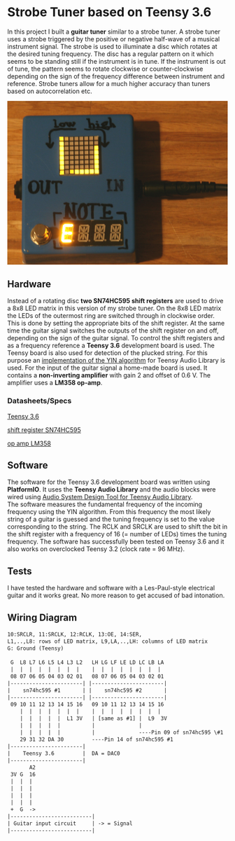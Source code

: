 # Strobe Tuner based on Teensy 3.6

In this project I built a **guitar tuner** similar to a strobe tuner. A strobe tuner uses a strobe triggered by the positive or negative half-wave of a musical instrument signal. The strobe is used to illuminate a disc which rotates at the desired tuning frequency. The disc has a regular pattern on it which seems to be standing still if the instrument is in tune. If the instrument is out of tune, the pattern seems to rotate clockwise or counter-clockwise depending on the sign of the frequency difference between instrument and reference. Strobe tuners allow for a much higher accuracy than tuners based on autocorrelation etc.

![image of strobe tuner](https://raw.githubusercontent.com/benjaminbecker/StrobeTuner_V2/master/pics/strobe_tuner_prototype.jpg)


## Hardware
Instead of a rotating disc **two SN74HC595 shift registers** are used to drive a 8x8 LED matrix in this version of my strobe tuner. On the 8x8 LED matrix the LEDs of the outermost ring are switched through in clockwise order. This is done by setting the appropriate bits of the shift register. At the same time the guitar signal switches the outputs of the shift register on and off, depending on the sign of the guitar signal.
To control the shift registers and as a frequency reference a **Teensy 3.6** development board is used. The Teensy board is also used for detection of the plucked string. For this purpose an [implementation of the YIN algorithm](https://github.com/duff2013/AudioTuner) for Teensy Audio Library is used.
For the input of the guitar signal a home-made board is used. It contains a **non-inverting amplifier** with gain 2 and offset of 0.6 V. The amplifier uses a **LM358 op-amp**.

### Datasheets/Specs
[Teensy 3.6](https://www.pjrc.com/teensy/techspecs.html)  

[shift register SN74HC595](http://www.ti.com/lit/ds/symlink/sn74hc595.pdf)  

[op amp LM358](http://www.ti.com/lit/ds/symlink/lm158-n.pdf)  

## Software
The software for the Teensy 3.6 development board was written using **PlatformIO**. It uses the **Teensy Audio Library** and the audio blocks were wired using [Audio System Design Tool for Teensy Audio Library](https://www.pjrc.com/teensy/gui/index.html).  
The software measures the fundamental frequency of the incoming frequency using the YIN algorithm. From this frequency the most likely string of a guitar is guessed and the tuning frequency is set to the value corresponding to the string. The RCLK and SRCLK are used to shift the bit in the shift register with a frequency of 16 (= number of LEDs) times the tuning frequency.
The software has successfully been tested on Teensy 3.6 and it also works on overclocked Teensy 3.2 (clock rate = 96 MHz).

## Tests
I have tested the hardware and software with a Les-Paul-style electrical guitar and it works great. No more reason to get accused of bad intonation.


## Wiring Diagram

```  
10:SRCLR, 11:SRCLK, 12:RCLK, 13:OE, 14:SER,  
L1,..,L8: rows of LED matrix, L9,LA,..,LH: columns of LED matrix  
G: Ground (Teensy)  

 G  L8 L7 L6 L5 L4 L3 L2   LH LG LF LE LD LC LB LA                   
 |  |  |  |  |  |  |  |    |  |  |  |  |  |  |  |  
 08 07 06 05 04 03 02 01   08 07 06 05 04 03 02 01  
|-----------------------| |-----------------------|  
|    sn74hc595 #1       | |    sn74hc595 #2       |  
|-----------------------| |-----------------------|  
 09 10 11 12 13 14 15 16   09 10 11 12 13 14 15 16  
    |  |  |  |  |  |  |    |  |  |  |  |  |  |  |  
    |  |  |  |  |  L1 3V   | [same as #1] |  L9  3V  
    |  |  |  |  |          |              |  
    |  |  |  |  |          |              ----Pin 09 of sn74hc595 \#1  
    29 31 32 DA 30         ----Pin 14 of sn74hc595 #1  
|-----------------------|  
|    Teensy 3.6         |  DA = DAC0  
|-----------------------|  
       A2  
 3V G  16  
 |  |  |  
 |  |  |  
 |  |  |  
 |  |  |  
 +  G  ->  
|--------------------------|  
| Guitar input circuit     | -> = Signal  
|--------------------------|  
```

